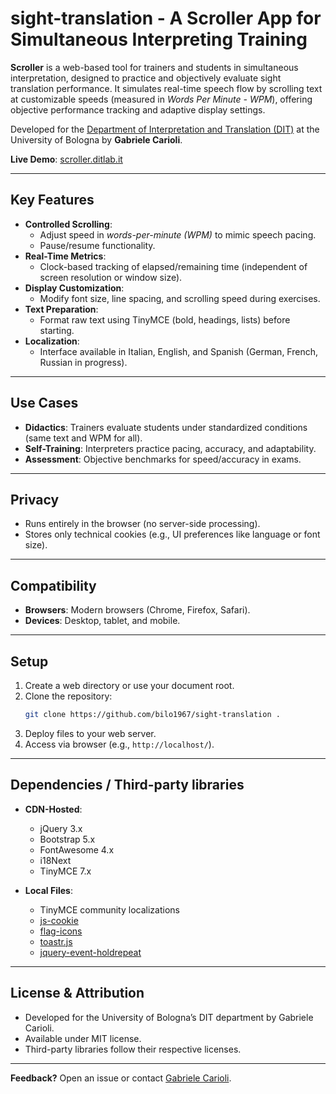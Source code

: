 # sight-translation - A Scroller App for Simultaneous Interpreting Training  

**Scroller** is a web-based tool for trainers and students in simultaneous interpretation, designed to practice and objectively evaluate sight translation performance. It simulates real-time speech flow by scrolling text at customizable speeds (measured in *Words Per Minute - WPM*), offering objective performance tracking and adaptive display settings.  

Developed for the [Department of Interpretation and Translation (DIT)](https://dit.unibo.it/) at the University of Bologna by **Gabriele Carioli**.  

**Live Demo**: [scroller.ditlab.it](https://scroller.ditlab.it/)  

---

## Key Features  

- **Controlled Scrolling**:  
  - Adjust speed in *words-per-minute (WPM)* to mimic speech pacing.  
  - Pause/resume functionality.  
- **Real-Time Metrics**:  
  - Clock-based tracking of elapsed/remaining time (independent of screen resolution or window size).  
- **Display Customization**:  
  - Modify font size, line spacing, and scrolling speed during exercises.  
- **Text Preparation**:  
  - Format raw text using TinyMCE (bold, headings, lists) before starting.  
- **Localization**:  
  - Interface available in Italian, English, and Spanish (German, French, Russian in progress).  

---

## Use Cases  

- **Didactics**: Trainers evaluate students under standardized conditions (same text and WPM for all).  
- **Self-Training**: Interpreters practice pacing, accuracy, and adaptability.  
- **Assessment**: Objective benchmarks for speed/accuracy in exams.  

---

## Privacy  

- Runs entirely in the browser (no server-side processing).  
- Stores only technical cookies (e.g., UI preferences like language or font size).  

---

## Compatibility  

- **Browsers**: Modern browsers (Chrome, Firefox, Safari).  
- **Devices**: Desktop, tablet, and mobile.  

---

## Setup  

1. Create a web directory or use your document root.  
2. Clone the repository:  
   ```bash  
   git clone https://github.com/bilo1967/sight-translation .  
   ```  
3. Deploy files to your web server.  
4. Access via browser (e.g., `http://localhost/`).  

---

## Dependencies / Third-party libraries 

- **CDN-Hosted**:  
  - jQuery 3.x  
  - Bootstrap 5.x  
  - FontAwesome 4.x  
  - i18Next  
  - TinyMCE 7.x  

- **Local Files**:  
  - TinyMCE community localizations  
  - [js-cookie](https://github.com/js-cookie/js-cookie)  
  - [flag-icons](https://github.com/lipis/flag-icons)  
  - [toastr.js](https://github.com/CodeSeven/toastr)  
  - [jquery-event-holdrepeat](https://github.com/bilo1967/jquery-event-holdrepeat)  

---

## License & Attribution  

- Developed for the University of Bologna’s DIT department by Gabriele Carioli. 
- Available under MIT license.
- Third-party libraries follow their respective licenses.  

---

**Feedback?** Open an issue or contact [Gabriele Carioli](https://www.unibo.it/UniboWeb/UniboSearch/Rubrica.aspx?tab=FullTextPanel&lang=it&tipo=people&query=gabriele+carioli).  
